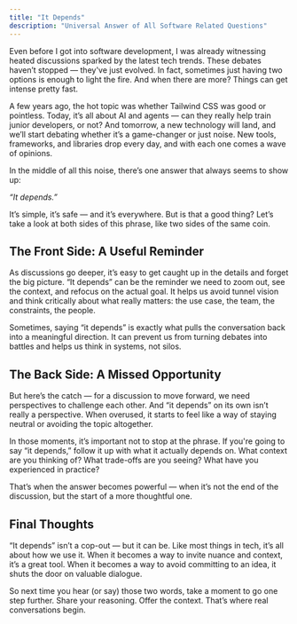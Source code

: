 ```yaml
---
title: "It Depends"
description: "Universal Answer of All Software Related Questions"
---
```


Even before I got into software development, I was already witnessing heated discussions sparked by the latest tech trends. These debates haven’t stopped — they've just evolved. In fact, sometimes just having two options is enough to light the fire. And when there are more? Things can get intense pretty fast.

A few years ago, the hot topic was whether Tailwind CSS was good or pointless. Today, it’s all about AI and agents — can they really help train junior developers, or not? And tomorrow, a new technology will land, and we’ll start debating whether it’s a game-changer or just noise. New tools, frameworks, and libraries drop every day, and with each one comes a wave of opinions.

In the middle of all this noise, there’s one answer that always seems to show up:

*“It depends.”*

It’s simple, it’s safe — and it’s everywhere.
But is that a good thing? Let’s take a look at both sides of this phrase, like two sides of the same coin.

## The Front Side: A Useful Reminder

As discussions go deeper, it’s easy to get caught up in the details and forget the big picture. “It depends” can be the reminder we need to zoom out, see the context, and refocus on the actual goal. It helps us avoid tunnel vision and think critically about what really matters: the use case, the team, the constraints, the people.

Sometimes, saying “it depends” is exactly what pulls the conversation back into a meaningful direction. It can prevent us from turning debates into battles and helps us think in systems, not silos.

## The Back Side: A Missed Opportunity

But here’s the catch — for a discussion to move forward, we need perspectives to challenge each other. And “it depends” on its own isn’t really a perspective. When overused, it starts to feel like a way of staying neutral or avoiding the topic altogether.

In those moments, it’s important not to stop at the phrase. If you're going to say “it depends,” follow it up with what it actually depends on. What context are you thinking of? What trade-offs are you seeing? What have you experienced in practice?

That’s when the answer becomes powerful — when it’s not the end of the discussion, but the start of a more thoughtful one.

## Final Thoughts

“It depends” isn’t a cop-out — but it can be. Like most things in tech, it’s all about how we use it. When it becomes a way to invite nuance and context, it’s a great tool. When it becomes a way to avoid committing to an idea, it shuts the door on valuable dialogue.

So next time you hear (or say) those two words, take a moment to go one step further. Share your reasoning. Offer the context. That’s where real conversations begin.




